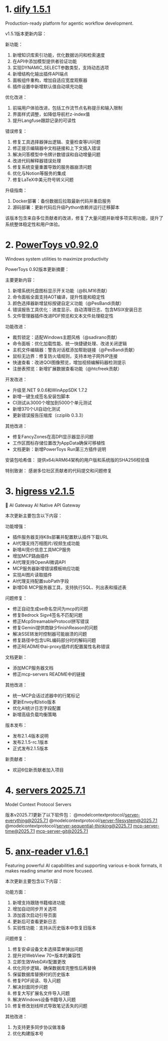 
# 1. [dify 1.5.1](https://github.com/langgenius/dify/releases/tag/1.5.1)  
Production-ready platform for agentic workflow development.

v1.5.1版本更新内容：

新功能：
1. 新增知识库索引功能，优化数据访问和检索速度
2. 在API中添加模型提供者验证功能
3. 实现DYNAMIC_SELECT参数类型，支持动态选项
4. 新增结构化输出插件API端点
5. 面板组件重构，增加自适应宽度观察器
6. 插件设置中新增默认值自动填充功能

优化改进：
1. 前端用户体验改进，包括工作流节点名称提示和输入限制
2. 界面样式调整，如降低导航栏z-index值
3. 提升Langfuse跟踪记录的可读性

错误修复：
1. 修复工具选择器弹出逻辑、变量检查等UI问题
2. 修正提示编辑器中文档链接和上下文插入错误
3. 解决问答模型中令牌计数错误和自动增量问题
4. 改进代码解释器错误处理
5. 修复系统变量重置导致的服务器崩溃问题
6. 优化与Notion等服务的集成
7. 修复LaTeX中美元符号转义问题

升级指南：
1. Docker部署：备份数据后拉取最新代码并重启服务
2. 源码部署：更新代码后升级Python依赖并运行迁移脚本

该版本包含来自多位贡献者的改进，修复了大量问题并新增多项实用功能，提升了系统整体稳定性和用户体验。

# 2. [PowerToys v0.92.0](https://github.com/microsoft/PowerToys/releases/tag/v0.92.0)  
Windows system utilities to maximize productivity

PowerToys 0.92版本更新摘要：

主要更新内容：
1. 新增系统托盘图标显示开关功能（@BLM16贡献）
2. 命令面板全面支持AOT编译，提升性能和稳定性
3. 颜色选择器新增鼠标按键自定义功能（@PesBandi贡献）
4. 错误报告工具优化：进度显示、自动清理日志、包含MSIX安装日志
5. 文件管理器插件改进PDF预览和文本文件处理稳定性

功能改进：
- 裁剪锁定：适配Windows主题风格（@sadirano贡献）
- 命令面板：优化加载性能、统一快捷键处理、改进关闭逻辑
- 主机文件编辑器：警告对话框添加帮助链接（@PesBandi贡献）
- 鼠标无边界：修复防火墙规则，支持本地子网外IP连接
- 快速查看：改进QOI图像预览，增加视频编解码器检测提示
- 注册表预览：新增扩展数据查看功能（@htcfreek贡献）

开发改进：
- 升级至.NET 9.0.6和WinAppSDK 1.7.2
- 新增一键生成签名安装包脚本
- CI测试从3000个增加到5000个单元测试
- 新增370个UI自动化测试
- 更新错误报告压缩库（cziplib 0.3.3）

其他改进：
- 修复FancyZones在高DPI显示器显示问题
- 工作区图标存储位置改为AppData确保可移植性
- 文档更新：新增PowerToys Run第三方插件说明

安装包哈希值：
提供x64/ARM64架构的用户版和系统版的SHA256校验值

特别致谢：
感谢多位社区贡献者的代码提交和问题修复

# 3. [higress v2.1.5](https://github.com/alibaba/higress/releases/tag/v2.1.5)  
🤖 AI Gateway AI Native API Gateway

本次更新主要包含以下内容：

功能增强：
- 插件服务器支持K8s部署并配置默认插件下载URL
- AI代理支持万相图片/视频生成功能
- 新增AI竞价信息工具MCP服务
- 增加MCP路由插件
- AI代理支持OpenAI微调API
- MCP服务器新增错误模板响应功能
- 实现AI图片读取插件
- AI代理支持配置subPath字段
- 新增DB MCP服务器工具，支持执行SQL、列出表和描述表

问题修复：
- 修正自动生成se命名空间为mcp的问题
- 修复Bedrock Sigv4签名不匹配问题
- 修正McpStreamableProtocol拼写错误
- 修复Gemini提供商缺少finishReason的问题
- 解决SSE转发时控制器可能崩溃的问题
- 修复路径中包含URL编码部分时的解码问题
- 修正README中ai-proxy插件的配置属性名称错误

文档更新：
- 添加MCP服务器文档
- 修正mcp-servers README中的链接

其他改进：
- 统一MCP会话过滤器中的行尾标记
- 更新Envoy和Istio版本
- 优化AI统计日志字段配置
- 新增高级负载均衡策略

版本发布：
- 发布2.1.4版本说明
- 发布2.1.5-rc.1版本
- 正式发布2.1.5版本

新贡献者：
- 欢迎6位新贡献者加入项目

# 4. [servers 2025.7.1](https://github.com/modelcontextprotocol/servers/releases/tag/2025.7.1)  
Model Context Protocol Servers

版本v2025.7.1更新了以下软件包：
@modelcontextprotocol/server-everything@2025.7.1
@modelcontextprotocol/server-filesystem@2025.7.1
@modelcontextprotocol/server-sequential-thinking@2025.7.1
mcp-server-time@2025.7.1
mcp-server-git@2025.7.1

# 5. [anx-reader v1.6.1](https://github.com/Anxcye/anx-reader/releases/tag/v1.6.1)  
Featuring powerful AI capabilities and supporting various e-book formats, it makes reading smarter and more focused. 

本次更新主要包含以下内容：

功能方面：
1. 新增支持跟随书籍缩进功能
2. 增加自动同步开关选项
3. 添加首次启动引导页面
4. 更新后可查看更新日志
5. 实验性功能：支持从历史版本中恢复旧版本

问题修复：
1. 修复安卓设备文本选择菜单弹出问题
2. 提升对WebView 70+版本的兼容性
3. 立即生效WebDAV配置更改
4. 优化同步逻辑，确保数据库完整性后再替换
5. 保留数据库替换时的历史版本
6. 修复PDF阅读、导入问题
7. 解决封面同步问题
8. 修复大写扩展名文件导入问题
9. 解决Windows设备书籍导入问题
10. 修复修改划线样式导致笔记丢失的问题

其他改进：
1. 为支持更多同步协议做准备
2. 优化构建版本号

